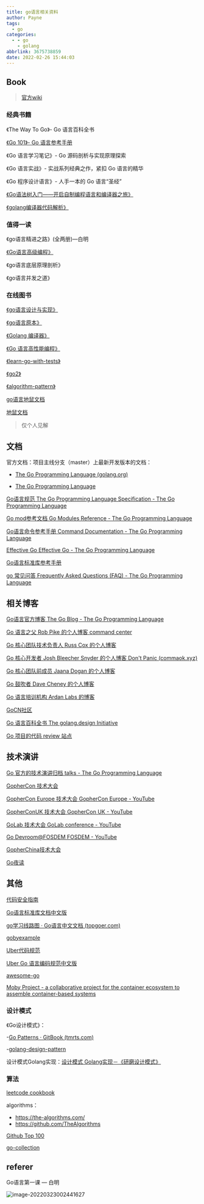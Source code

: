 ```yaml
---
title: go语言相关资料
author: Payne
tags:
  - go
categories:
  - - go
    - golang
abbrlink: 3675738859
date: 2022-02-26 15:44:03
---
```


## Book

> [官方wiki](https://github.com/golang/go/wiki/Books)

### 经典书籍

《The Way To Go》- Go 语言百科全书

[《Go 101》- Go 语言参考手册](https://go101.org/article/101.html)

《Go 语言学习笔记》- Go 源码剖析与实现原理探索

《Go 语言实战》- 实战系列经典之作，紧扣 Go 语言的精华

《Go 程序设计语言》- 人手一本的 Go 语言“圣经”

[《Go语法树入门——开启自制编程语言和编译器之旅》](https://github.com/chai2010/go-ast-book)

[《golang编译器代码解析》](https://gocompiler.shizhz.me/)

### 值得一读

《go语言精进之路》(全两册)—白明

[《Go语言高级编程》](https://chai2010.cn/advanced-go-programming-book/)

《go语言底层原理剖析》

《go语言并发之道》

### 在线图书

[《go语言设计与实现》](https://draveness.me/golang/)

[《go语言原本》](https://golang.design/under-the-hood/)

[《Golang 编译器》](https://gocompiler.shizhz.me/)

[《Go 语言高性能编程》](https://geektutu.com/post/high-performance-go.html)

[《learn-go-with-tests》](https://quii.gitbook.io/learn-go-with-tests)

[《go2》](https://chai2010.cn/go2-book/)

[《algorithm-pattern》](https://greyireland.gitbook.io/algorithm-pattern/)

[go语言地鼠文档](https://www.topgoer.com/)

[地鼠文档](https://www.topgoer.cn/)


> 仅个人见解

## 文档

官方文档：项目主线分支（master）上最新开发版本的文档：

- [The Go Programming Language (golang.org)](https://tip.golang.org/)

- [The Go Programming Language](https://go.dev/)

[Go语言规范  The Go Programming Language Specification - The Go Programming Language](https://go.dev/ref/spec)

[Go mod参考文档  Go Modules Reference - The Go Programming Language](https://go.dev/ref/mod)

[Go语言命令参考手册  Command Documentation - The Go Programming Language](https://go.dev/doc/cmd)

[Effective Go  Effective Go - The Go Programming Language](https://go.dev/doc/effective_go)

[Go语言标准库参考手册](https://pkg.go.dev)

[go 常见问答   Frequently Asked Questions (FAQ) - The Go Programming Language](https://go.dev/doc/faq)

## 相关博客

[Go语言官方博客  The Go Blog - The Go Programming Language](https://go.dev/blog/)

[Go 语言之父 Rob Pike 的个人博客  command center](https://commandcenter.blogspot.com/)

[Go 核心团队技术负责人 Russ Cox 的个人博客](https://research.swtch.com/)

[Go 核心开发者 Josh Bleecher Snyder 的个人博客  Don't Panic (commaok.xyz)](https://commaok.xyz/)

[Go 核心团队前成员 Jaana Dogan 的个人博客](https://rakyll.org/)

[Go 鼓吹者 Dave Cheney 的个人博客](https://dave.cheney.net/)

[Go 语言培训机构 Ardan Labs 的博客](https://www.ardanlabs.com/blog)

[GoCN社区](https://gocn.vip/)

[Go 语言百科全书  The golang.design Initiative](https://golang.design/)

[Go 项目的代码 review 站点](https://go-review.googlesource.com/)


## 技术演讲

[Go 官方的技术演讲归档 talks - The Go Programming Language](https://go.dev/talks/)

[GopherCon 技术大会](https://www.youtube.com/c/GopherAcademy/playlists)

[GopherCon Europe 技术大会 GopherCon Europe - YouTube](https://www.youtube.com/c/GopherConEurope/playlists)

[GopherConUK 技术大会 GopherCon UK - YouTube](https://www.youtube.com/c/GopherConUK/playlists)

[GoLab 技术大会 GoLab conference - YouTube](https://www.youtube.com/channel/UCMEvzoHTIdZI7IM8LoRbLsQ/playlists)

[Go Devroom@FOSDEM  FOSDEM - YouTube](https://www.youtube.com/user/fosdemtalks/playlists)

[GopherChina技术大会](https://space.bilibili.com/436361287)

[Go夜读](https://space.bilibili.com/326749661)

## 其他

[代码安全指南](https://github.com/Tencent/secguide)

[Go语言标准库文档中文版](https://studygolang.com/pkgdoc)

[go学习线路图 · Go语言中文文档 (topgoer.com)](https://www.topgoer.com/开源/go学习线路图.html)

[gobyexample](https://gobyexample.com/)

[Uber代码规范](https://github.com/uber-go/guide/blob/master/style.md)

[Uber Go 语言编码规范中文版](https://github.com/xxjwxc/uber_go_guide_cn)

[awesome-go](https://github.com/avelino/awesome-go)

[Moby Project - a collaborative project for the container ecosystem to assemble container-based systems](https://github.com/moby/moby)

### 设计模式

《Go设计模式》：

-[Go Patterns · GitBook (tmrts.com)](http://tmrts.com/go-patterns/)

-[golang-design-pattern](https://www.topgoer.cn/docs/golang-design-pattern)

设计模式Golang实现：[设计模式 Golang实现－《研磨设计模式》](https://github.com/senghoo/golang-design-pattern)

### 算法

[leetcode cookbook](https://books.halfrost.com/leetcode/)

algorithms：

- https://the-algorithms.com/
- https://github.com/TheAlgorithms

[Github Top 100](https://api.github.com/search/repositories?q=language:go&per_page=100)

[go-collection](https://github.com/jiujuan/go-collection)

## referer

Go语言第一课 — 白明

![image-20220323002441627](https://tva1.sinaimg.cn/large/e6c9d24egy1h0j4gn2m15j21hc0t3die.jpg)
